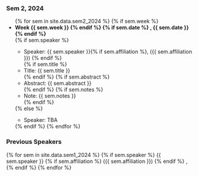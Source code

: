 ### Sem 2, 2024

<ul>
{% for sem in site.data.sem2_2024 %}
    {% if sem.week %}
    <li><b>Week {{ sem.week }}
    {% endif %}
    {% if sem.date %}
    , {{ sem.date }}
    {% endif %}
    </b>
    </li> 
    {% if sem.speaker %}
    <ul>
    <li>Speaker: {{ sem.speaker }}{% if sem.affiliation %}, ({{ sem.affiliation }}) {% endif %} </li>
    {% if sem.title %}
    <li>Title: {{ sem.title }} </li>
    {% endif %}
    {% if sem.abstract %}
    <li>Abstract: {{ sem.abstract }} </li>
    {% endif %}
    {% if sem.notes %}
    <li>Note: {{ sem.notes }} </li>
    {% endif %}
    </ul>
    {% else %}  
    <ul>
    <li>Speaker: TBA</li>  
    </ul>
    {% endif %}
{% endfor %}
</ul>

### Previous Speakers 

{% for sem in site.data.sem1_2024 %}
{% if sem.speaker %}
{{ sem.speaker }}
{% if sem.affiliation %} 
({{ sem.affiliation }}) 
{% endif %}
,
{% endif %}
{% endfor %}
